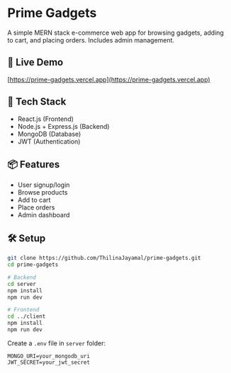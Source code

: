 # Prime Gadgets

A simple MERN stack e-commerce web app for browsing gadgets, adding to cart, and placing orders. Includes admin management.

## 🔗 Live Demo

[https://prime-gadgets.vercel.app](https://prime-gadgets.vercel.app)

## 🚀 Tech Stack

- React.js (Frontend)
- Node.js + Express.js (Backend)
- MongoDB (Database)
- JWT (Authentication)

## 📦 Features

- User signup/login
- Browse products
- Add to cart
- Place orders
- Admin dashboard

## 🛠️ Setup

```bash
git clone https://github.com/ThilinaJayamal/prime-gadgets.git
cd prime-gadgets

# Backend
cd server
npm install
npm run dev

# Frontend
cd ../client
npm install
npm run dev
```

Create a `.env` file in `server` folder:

```
MONGO_URI=your_mongodb_uri
JWT_SECRET=your_jwt_secret
```

